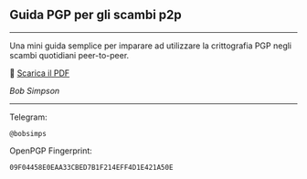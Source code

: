 ## Guida PGP per gli scambi p2p
***
Una mini guida semplice per imparare ad utilizzare la crittografia PGP negli scambi quotidiani peer-to-peer.

📄 [Scarica il PDF]()

_Bob Simpson_
***
Telegram:
```
@bobsimps
```

OpenPGP Fingerprint:
```
09F04458E0EAA33CBED7B1F214EFF4D1E421A50E
```
